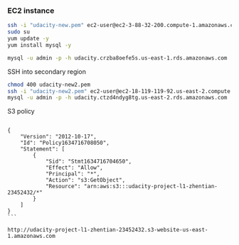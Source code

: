 ### EC2 instance

```bash
ssh -i "udacity-new.pem" ec2-user@ec2-3-88-32-200.compute-1.amazonaws.com
sudo su
yum update -y
yum install mysql -y
```

```bash
mysql -u admin -p -h udacity.crzba8oefe5s.us-east-1.rds.amazonaws.com
```

SSH into secondary region

```bash
chmod 400 udacity-new2.pem
ssh -i "udacity-new2.pem" ec2-user@ec2-18-119-119-92.us-east-2.compute.amazonaws.com
mysql -u admin -p -h udacity.ctzd4ndyg8tg.us-east-2.rds.amazonaws.com
```

S3 policy

````

{
    "Version": "2012-10-17",
    "Id": "Policy1634716708050",
    "Statement": [
        {
            "Sid": "Stmt1634716704650",
            "Effect": "Allow",
            "Principal": "*",
            "Action": "s3:GetObject",
            "Resource": "arn:aws:s3:::udacity-project-l1-zhentian-23452432/*"
        }
    ]
}
```

http://udacity-project-l1-zhentian-23452432.s3-website-us-east-1.amazonaws.com